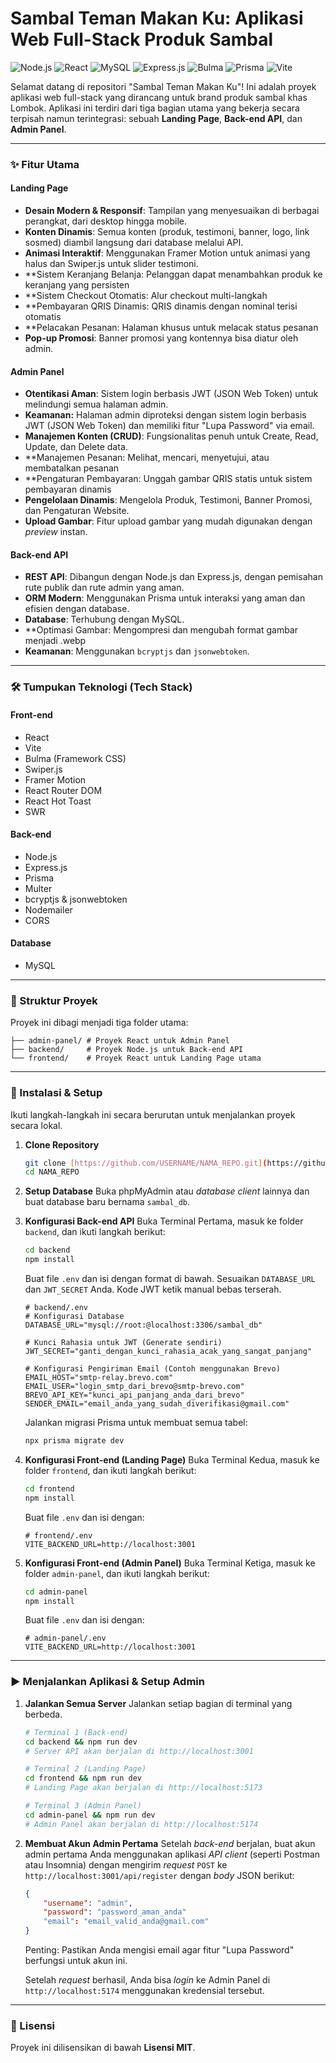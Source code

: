 # Sambal Teman Makan Ku: Aplikasi Web Full-Stack Produk Sambal

![Node.js](https://img.shields.io/badge/Node.js-339933?style=for-the-badge&logo=nodedotjs&logoColor=white)
![React](https://img.shields.io/badge/React-20232A?style=for-the-badge&logo=react&logoColor=61DAFB)
![MySQL](https://img.shields.io/badge/MySQL-00000F?style=for-the-badge&logo=mysql&logoColor=white)
![Express.js](https://img.shields.io/badge/Express.js-000000?style=for-the-badge&logo=express&logoColor=white)
![Bulma](https://img.shields.io/badge/Bulma-00D1B2?style=flat-square&logo=bulma&logoColor=white)
![Prisma](https://img.shields.io/badge/Prisma-3982CE?style=flat-square&logo=Prisma&logoColor=white)
![Vite](https://img.shields.io/badge/Vite-B73BFE?style=flat-square&logo=vite&logoColor=FFD62E)

Selamat datang di repositori "Sambal Teman Makan Ku"! Ini adalah proyek aplikasi web full-stack yang dirancang untuk brand produk sambal khas Lombok. Aplikasi ini terdiri dari tiga bagian utama yang bekerja secara terpisah namun terintegrasi: sebuah **Landing Page**, **Back-end API**, dan **Admin Panel**.

---

### ✨ Fitur Utama

#### Landing Page
- **Desain Modern & Responsif**: Tampilan yang menyesuaikan di berbagai perangkat, dari desktop hingga mobile.
- **Konten Dinamis**: Semua konten (produk, testimoni, banner, logo, link sosmed) diambil langsung dari database melalui API.
- **Animasi Interaktif**: Menggunakan Framer Motion untuk animasi yang halus dan Swiper.js untuk slider testimoni.
- **Sistem Keranjang Belanja: Pelanggan dapat menambahkan produk ke keranjang yang persisten
- **Sistem Checkout Otomatis: Alur checkout multi-langkah
- **Pembayaran QRIS Dinamis: QRIS dinamis dengan nominal terisi otomatis
- **Pelacakan Pesanan: Halaman khusus untuk melacak status pesanan
- **Pop-up Promosi**: Banner promosi yang kontennya bisa diatur oleh admin.

#### Admin Panel
- **Otentikasi Aman**: Sistem login berbasis JWT (JSON Web Token) untuk melindungi semua halaman admin.
- **Keamanan:** Halaman admin diproteksi dengan sistem login berbasis JWT (JSON Web Token) dan memiliki fitur "Lupa Password" via email.
- **Manajemen Konten (CRUD)**: Fungsionalitas penuh untuk Create, Read, Update, dan Delete data.
- **Manajemen Pesanan: Melihat, mencari, menyetujui, atau membatalkan pesanan
- **Pengaturan Pembayaran: Unggah gambar QRIS statis untuk sistem pembayaran dinamis
- **Pengelolaan Dinamis**: Mengelola Produk, Testimoni, Banner Promosi, dan Pengaturan Website.
- **Upload Gambar**: Fitur upload gambar yang mudah digunakan dengan *preview* instan.

#### Back-end API
- **REST API**: Dibangun dengan Node.js dan Express.js, dengan pemisahan rute publik dan rute admin yang aman.
- **ORM Modern**: Menggunakan Prisma untuk interaksi yang aman dan efisien dengan database.
- **Database**: Terhubung dengan MySQL.
- **Optimasi Gambar: Mengompresi dan mengubah format gambar menjadi .webp
- **Keamanan**: Menggunakan `bcryptjs` dan `jsonwebtoken`.

---

### 🛠️ Tumpukan Teknologi (Tech Stack)

#### Front-end
- React
- Vite
- Bulma (Framework CSS)
- Swiper.js
- Framer Motion
- React Router DOM
- React Hot Toast
- SWR

#### Back-end
- Node.js
- Express.js
- Prisma
- Multer
- bcryptjs & jsonwebtoken
- Nodemailer
- CORS

#### Database
- MySQL

---

### 📂 Struktur Proyek

Proyek ini dibagi menjadi tiga folder utama:
```
├── admin-panel/ # Proyek React untuk Admin Panel
├── backend/     # Proyek Node.js untuk Back-end API
└── frontend/    # Proyek React untuk Landing Page utama
```

---

### 🚀 Instalasi & Setup

Ikuti langkah-langkah ini secara berurutan untuk menjalankan proyek secara lokal.

1.  **Clone Repository**
    ```bash
    git clone [https://github.com/USERNAME/NAMA_REPO.git](https://github.com/USERNAME/NAMA_REPO.git)
    cd NAMA_REPO
    ```

2.  **Setup Database**
    Buka phpMyAdmin atau *database client* lainnya dan buat database baru bernama `sambal_db`.

3.  **Konfigurasi Back-end API**
    Buka Terminal Pertama, masuk ke folder `backend`, dan ikuti langkah berikut:
    ```bash
    cd backend
    npm install
    ```
    Buat file `.env` dan isi dengan format di bawah. Sesuaikan `DATABASE_URL` dan `JWT_SECRET` Anda. Kode JWT ketik manual bebas terserah.
    ```dotenv
    # backend/.env
    # Konfigurasi Database
    DATABASE_URL="mysql://root:@localhost:3306/sambal_db"

    # Kunci Rahasia untuk JWT (Generate sendiri)
    JWT_SECRET="ganti_dengan_kunci_rahasia_acak_yang_sangat_panjang"

    # Konfigurasi Pengiriman Email (Contoh menggunakan Brevo)
    EMAIL_HOST="smtp-relay.brevo.com"
    EMAIL_USER="login_smtp_dari_brevo@smtp-brevo.com"
    BREVO_API_KEY="kunci_api_panjang_anda_dari_brevo"
    SENDER_EMAIL="email_anda_yang_sudah_diverifikasi@gmail.com"
    ```
    Jalankan migrasi Prisma untuk membuat semua tabel:
    ```bash
    npx prisma migrate dev
    ```

4.  **Konfigurasi Front-end (Landing Page)**
    Buka Terminal Kedua, masuk ke folder `frontend`, dan ikuti langkah berikut:
    ```bash
    cd frontend
    npm install
    ```
    Buat file `.env` dan isi dengan:
    ```dotenv
    # frontend/.env
    VITE_BACKEND_URL=http://localhost:3001
    ```

5.  **Konfigurasi Front-end (Admin Panel)**
    Buka Terminal Ketiga, masuk ke folder `admin-panel`, dan ikuti langkah berikut:
    ```bash
    cd admin-panel
    npm install
    ```
    Buat file `.env` dan isi dengan:
    ```dotenv
    # admin-panel/.env
    VITE_BACKEND_URL=http://localhost:3001
    ```

---

### ▶️ Menjalankan Aplikasi & Setup Admin

1.  **Jalankan Semua Server**
    Jalankan setiap bagian di terminal yang berbeda.
    ```bash
    # Terminal 1 (Back-end)
    cd backend && npm run dev
    # Server API akan berjalan di http://localhost:3001

    # Terminal 2 (Landing Page)
    cd frontend && npm run dev
    # Landing Page akan berjalan di http://localhost:5173

    # Terminal 3 (Admin Panel)
    cd admin-panel && npm run dev
    # Admin Panel akan berjalan di http://localhost:5174
    ```

2.  **Membuat Akun Admin Pertama**
    Setelah *back-end* berjalan, buat akun admin pertama Anda menggunakan aplikasi *API client* (seperti Postman atau Insomnia) dengan mengirim *request* `POST` ke `http://localhost:3001/api/register` dengan *body* JSON berikut:
    ```json
    {
        "username": "admin",
        "password": "password_aman_anda"
        "email": "email_valid_anda@gmail.com"
    }
    ```
    Penting: Pastikan Anda mengisi email agar fitur "Lupa Password" berfungsi untuk akun ini.
    
    Setelah *request* berhasil, Anda bisa *login* ke Admin Panel di `http://localhost:5174` menggunakan kredensial tersebut.

---

### 📄 Lisensi

Proyek ini dilisensikan di bawah **Lisensi MIT**.
